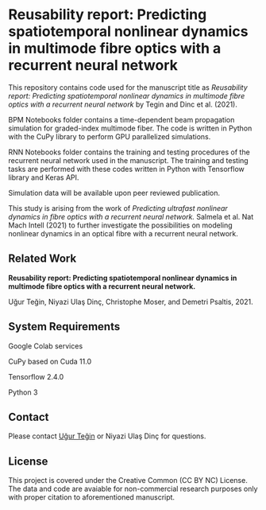 # Reusability report: Predicting spatiotemporal nonlinear dynamics in multimode fibre optics with a recurrent neural network

This repository contains code used for the manuscript title as *Reusability report: Predicting spatiotemporal nonlinear dynamics in multimode fibre optics with a recurrent neural network* by Tegin and Dinc et al. (2021).

BPM Notebooks folder contains a time-dependent beam propagation simulation for graded-index multimode fiber. The code is written in Python with the CuPy library to perform GPU parallelized simulations. 

RNN Notebooks folder contains the training and testing procedures of the recurrent neural network used in the manuscript. The training and testing tasks are performed with these codes written in Python with Tensorflow library and Keras API.

Simulation data will be available upon peer reviewed publication.

This study is arising from the work of *Predicting ultrafast nonlinear dynamics in fibre optics with a recurrent neural network.* Salmela et al. Nat Mach Intell (2021) to further investigate the possibilities on modeling nonlinear dynamics in an optical fibre with a recurrent neural network.

## Related Work
**Reusability report: Predicting spatiotemporal nonlinear dynamics in multimode fibre optics with a recurrent neural network.**

Uğur Teğin, Niyazi Ulaş Dinç, Christophe Moser, and Demetri Psaltis, 2021. 

## System Requirements
Google Colab services

CuPy based on Cuda 11.0

Tensorflow 2.4.0

Python 3

## Contact
Please contact [Uğur Teğin](http://ugurtegin.github.io) or Niyazi Ulaş Dinç for questions.

## License
This project is covered under the Creative Common (CC BY NC) License. The data and code are avaiable for non-commercial research purposes only with proper citation to aforementioned manuscript.
